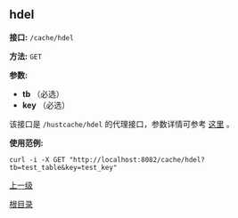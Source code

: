 ## hdel ##

**接口:** `/cache/hdel`

**方法:** `GET`

**参数:** 

*  **tb** （必选）  
*  **key** （必选）  

该接口是 `/hustcache/hdel` 的代理接口，参数详情可参考 [这里](../../hustdb/hustcache/hdel.md) 。

**使用范例:**

    curl -i -X GET "http://localhost:8082/cache/hdel?tb=test_table&key=test_key"

[上一级](../cache.md)

[根目录](../../../index.md)